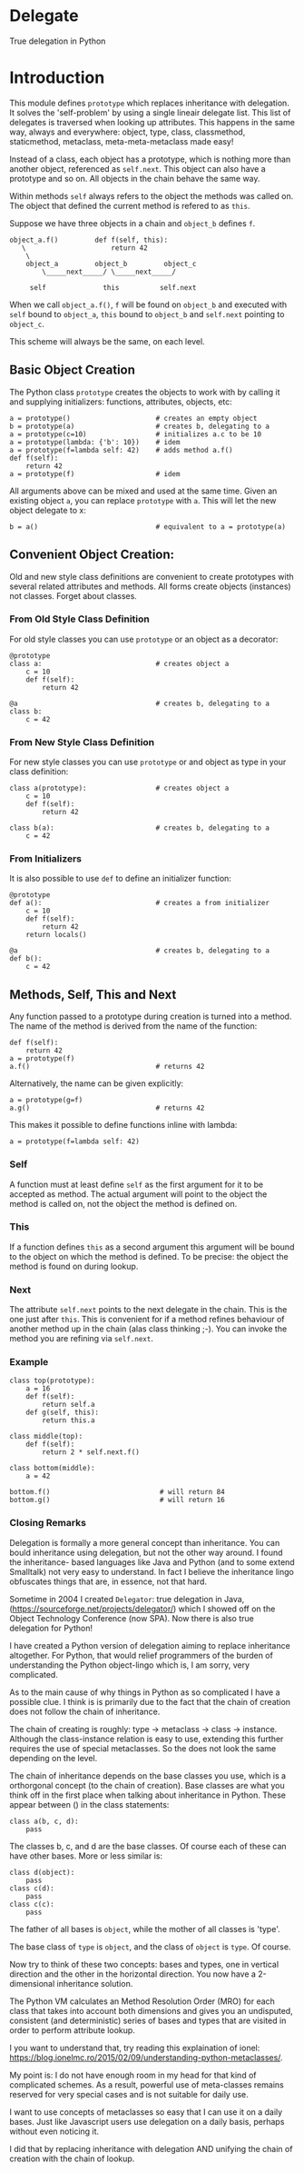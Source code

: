 # Delegate
True delegation in Python

# Introduction

This module defines `prototype` which replaces inheritance with delegation.
It solves the 'self-problem' by using a single lineair delegate list. This
list of delegates is traversed when looking up attributes. This happens in
the same way, always and everywhere: object, type, class, classmethod,
staticmethod, metaclass, meta-meta-metaclass made easy!  

Instead of a class, each object has a prototype, which is nothing more
than another object, referenced as `self.next`. This object can also
have a prototype and so on. All objects in the chain behave the same way.  

Within methods `self` always refers to the object the methods was called
on. The object that defined the current method is refered to as `this`.

Suppose we have three objects in a chain and `object_b` defines `f`.

    object_a.f()         def f(self, this):
       \                     return 42
        \
        object_a         object_b         object_c
            \_____next_____/ \_____next_____/

         self              this          self.next

When we call `object_a.f()`, `f` will be found on `object_b` and executed 
with `self` bound to `object_a`, `this` bound to `object_b` and `self.next` 
pointing to `object_c`.  

This scheme will always be the same, on each level.


## Basic Object Creation

The Python class `prototype` creates the objects to work with by calling
it and supplying initializers: functions, attributes, objects, etc:

    a = prototype()                     # creates an empty object
    b = prototype(a)                    # creates b, delegating to a
    a = prototype(c=10)                 # initializes a.c to be 10
    a = prototype(lambda: {'b': 10})    # idem
    a = prototype(f=lambda self: 42)    # adds method a.f()
    def f(self):
        return 42
    a = prototype(f)                    # idem

All arguments above can be mixed and used at the same time. Given an
existing object `a`, you can replace `prototype` with `a`. This will let
the new object delegate to x:

    b = a()                             # equivalent to a = prototype(a)

## Convenient Object Creation:

Old and new style class definitions are convenient to create prototypes
with several related attributes and methods. All forms create objects
(instances) not classes. Forget about classes.

### From Old Style Class Definition
For old style classes you can use `prototype` or an object as a decorator:

    @prototype
    class a:                            # creates object a
        c = 10
        def f(self):
            return 42

    @a                                  # creates b, delegating to a
    class b:
        c = 42

### From New Style Class Definition
For new style classes you can use `prototype` or and object as type in
your class definition:

    class a(prototype):                 # creates object a
        c = 10
        def f(self):
            return 42

    class b(a):                         # creates b, delegating to a
        c = 42

### From Initializers
It is also possible to use `def` to define an initializer function:

    @prototype
    def a():                            # creates a from initializer
        c = 10
        def f(self):
            return 42
        return locals()

    @a                                  # creates b, delegating to a
    def b():
        c = 42

## Methods, Self, This and Next

Any function passed to a prototype during creation is turned into a method.
The name of the method is derived from the name of the function:

    def f(self):
        return 42
    a = prototype(f)
    a.f()                               # returns 42

Alternatively, the name can be given explicitly:

    a = prototype(g=f)
    a.g()                               # returns 42

This makes it possible to define functions inline with lambda:

    a = prototype(f=lambda self: 42)

### Self
A function must at least define `self` as the first argument for it to be
accepted as method. The actual argument will point to the object the method
is called on, not the object the method is defined on.

### This
If a function defines `this` as a second argument this argument will be bound
to the object on which the method is defined. To be precise: the object the
method is found on during lookup.

### Next
The attribute `self.next` points to the next delegate in the chain. This is 
the one just after `this`. This is convenient for if a method refines behaviour
of another method up in the chain (alas class thinking ;-). You can invoke the
method you are refining via `self.next`.

### Example

    class top(prototype):
        a = 16
        def f(self):
            return self.a
        def g(self, this):
            return this.a

    class middle(top):
        def f(self):
            return 2 * self.next.f()

    class bottom(middle):
        a = 42

    bottom.f()                           # will return 84
    bottom.g()                           # will return 16

### Closing Remarks
Delegation is formally a more general concept than inheritance. You can bould
inheritance using delegation, but not the other way around. I found the inheritance-
based languages like Java and Python (and to some extend Smalltalk) not very easy
to understand. In fact I believe the inheritance lingo obfuscates things that are,
in essence, not that hard.  

Sometime in 2004 I created `Delegator`: true delegation in Java,
(https://sourceforge.net/projects/delegator/) which I showed off on the Object
 Technology Conference (now SPA). Now there is also true delegation for Python!  

I have created a Python version of delegation aiming to replace inheritance altogether.
For Python, that would relief programmers of the burden of understanding the Python
object-lingo which is, I am sorry, very complicated.  

As to the main cause of why things in Python as so complicated I have a possible clue.
I think is is primarily due to the fact that the chain of creation does not follow
the chain of inheritance.  

The chain of creating is roughly: type -> metaclass -> class -> instance. Although the
class-instance relation is easy to use, extending this further requires the use of
special metaclasses. So the does not look the same depending on the level.  

The chain of inheritance depends on the base classes you use, which is a orthorgonal 
concept (to the chain of creation). Base classes are what you think off in the first
place when talking about inheritance in Python. These appear between () in the class
statements:

	class a(b, c, d):
		pass

The classes b, c, and d are the base classes. Of course each of these can have other
bases. More or less similar is:

	class d(object):
		pass
	class c(d):
		pass
	class c(c):
		pass

The father of all bases is `object`, while the mother of all classes is 'type'.  

The base class of `type` is `object`, and the class of `object` is `type`. Of course.  

Now try to think of these two concepts: bases and types, one in vertical direction and
the other in the horizontal direction. You now have a 2-dimensional inheritance solution.  

The Python VM calculates an Method Resolution Order (MRO) for each class that takes into account both
dimensions and gives you an undisputed, consistent (and deterministic) series of bases 
and types that are visited in order to perform attribute lookup.  

I you want to understand that, try reading this explaination of ionel: https://blog.ionelmc.ro/2015/02/09/understanding-python-metaclasses/.  

My point is: I do not have enough room in my head for that kind of complicated schemes. As a result,
powerful use of meta-classes remains reserved for very special cases and is not suitable for daily
use.  

I want to use concepts of metaclasses so easy that I can use it on a daily bases. Just like
Javascript users use delegation on a daily basis, perhaps without even noticing it.  

I did that by replacing inheritance with delegation AND unifying the chain of creation with
the chain of lookup.
